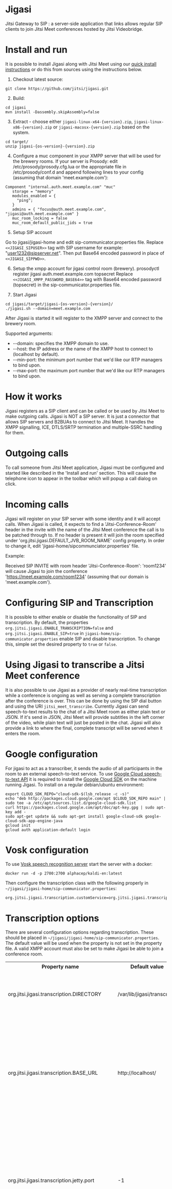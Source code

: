 Jigasi
======

Jitsi Gateway to SIP : a server-side application that links allows regular SIP clients to join Jitsi Meet conferences hosted by Jitsi Videobridge.

Install and run
============

It is possible to install Jigasi along with Jitsi Meet using our [quick install instructions] or do this from sources using the instructions below.

[quick install instructions]: https://github.com/jitsi/jitsi-meet/blob/master/doc/quick-install.md

1. Checkout latest source:
 
 ```
 git clone https://github.com/jitsi/jigasi.git
 ```
2. Build:

 ```
 cd jigasi
 mvn install -Dassembly.skipAssembly=false
 ```

3. Extract - choose either `jigasi-linux-x64-{version}.zip`, `jigasi-linux-x86-{version}.zip` or `jigasi-macosx-{version}.zip` based on the system.

 ```
 cd target/
 unzip jigasi-{os-version}-{version}.zip
 ```

4. Configure a muc component in your XMPP server that will be used for the brewery rooms. If your server is Prosody: edit /etc/prosody/prosody.cfg.lua or the appropriate file in /etc/prosody/conf.d and append following lines to your config (assuming that domain 'meet.example.com'):

 ```
Component "internal.auth.meet.example.com" "muc"
    storage = "memory"
    modules_enabled = {
      "ping";
    }
    admins = { "focus@auth.meet.example.com", "jigasi@auth.meet.example.com" }
    muc_room_locking = false
    muc_room_default_public_jids = true 
 ```

5. Setup SIP account

 Go to jigasi/jigasi-home and edit sip-communicator.properties file. Replace ```<<JIGASI_SIPUSER>>``` tag with SIP username for example: "user1232@sipserver.net". Then put Base64 encoded password in place of ```<<JIGASI_SIPPWD>>```.

6. Setup the xmpp account for jigasi control room (brewery).
    prosodyctl register jigasi auth.meet.example.com topsecret
    Replace ```<<JIGASI_XMPP_PASSWORD_BASE64>>``` tag with Base64 encoded password (topsecret) in the sip-communicator.properties file.

6. Start Jigasi
 
 ```
 cd jigasi/target/jigasi-{os-version}-{version}/
 ./jigasi.sh --domain=meet.example.com
 ```
After Jigasi is started it will register to the XMPP server and connect to the brewery room.

Supported arguments:
 * --domain: specifies the XMPP domain to use.
 * --host: the IP address or the name of the XMPP host to connect to (localhost by default).
 * --min-port: the minimum port number that we'd like our RTP managers to bind upon.
 * --max-port: the maximum port number that we'd like our RTP managers to bind upon.

How it works
============

Jigasi registers as a SIP client and can be called or be used by Jitsi Meet to make outgoing calls. Jigasi is NOT a SIP server. It is just a connector that allows SIP servers and B2BUAs to connect to Jitsi Meet. It handles the XMPP signalling, ICE, DTLS/SRTP termination and multiple-SSRC handling for them.

Outgoing calls
==============

To call someone from Jitsi Meet application, Jigasi must be configured and started like described in the 'Install and run' section. This will cause the telephone icon to appear in the toolbar which will popup a call dialog on click.

Incoming calls
==============

Jigasi will register on your SIP server with some identity and it will accept calls. When Jigasi is called, it expects to find a 'Jitsi-Conference-Room' header in the invite with the name of the Jitsi Meet conference the call is to be patched through to. If no header is present it will join the room specified under 'org.jitsi.jigasi.DEFAULT_JVB_ROOM_NAME' config property. In order to change it, edit 'jigasi-home/sipcommunciator.properties' file.

Example:

Received SIP INVITE with room header 'Jitsi-Conference-Room': 'room1234' will cause Jigasi to join the conference 'https://meet.example.com/room1234' (assuming that our domain is 'meet.example.com').

Configuring SIP and Transcription
=======================================

It is possible to either enable or disable the functionality of SIP and 
transcription. By default, the properties 
`org.jitsi.jigasi.ENABLE_TRANSCRIPTION=false` 
and 
`org.jitsi.jigasi.ENABLE_SIP=true` 
in
`jigasi-home/sip-communicator.properties` 
enable SIP and disable transcription. To change this, simple set the desired
property to `true` or `false`.


Using Jigasi to transcribe a Jitsi Meet conference
==================================================

It is also possible to use Jigasi as a provider of nearly real-time transcription
while a conference is ongoing as well as serving a complete transcription
after the conference is over. This can be done by using the SIP dial button and 
using the URI `jitsi_meet_transcribe`. 
Currently Jigasi can send speech-to-text results to
the chat of a Jitsi Meet room as either plain text or JSON. If it's send in JSON,
Jitsi Meet will provide subtitles in the left corner of the video, while plain text
will just be posted in the chat. Jigasi will also provide a link to where the final, 
complete transcript will be served when it enters the room.

Google configuration
====================

For jigasi to act as a transcriber, it sends the audio of all participants in the
room to an external speech-to-text service. To use [Google Cloud speech-to-text API](https://cloud.google.com/speech/)
it is required to install the [Google Cloud SDK](https://cloud.google.com/sdk/docs/)
on the machine running Jigasi. To install on a regular debian/ubuntu environment:

```
export CLOUD_SDK_REPO="cloud-sdk-$(lsb_release -c -s)"
echo "deb http://packages.cloud.google.com/apt $CLOUD_SDK_REPO main" | sudo tee -a /etc/apt/sources.list.d/google-cloud-sdk.list
curl https://packages.cloud.google.com/apt/doc/apt-key.gpg | sudo apt-key add -
sudo apt-get update && sudo apt-get install google-cloud-sdk google-cloud-sdk-app-engine-java
gcloud init
gcloud auth application-default login
```

Vosk configuration
==================

To use [Vosk speech recognition server](https://github.com/alphacep/vosk-server)
start the server with a docker:

```
docker run -d -p 2700:2700 alphacep/kaldi-en:latest
```

Then configure the transcription class with the following properly in `~/jigasi/jigasi-home/sip-communicator.properties`:

```
org.jitsi.jigasi.transcription.customService=org.jitsi.jigasi.transcription.VoskTranscriptionService
```

Transcription options
=====================

There are several configuration options regarding transcription. These should
be placed in `~/jigasi/jigasi-home/sip-communicator.properties`. The default 
value will be used when the property is not set in the property file. A valid 
XMPP account must also be set to make Jigasi be able to join a conference room.
<table>
    <tr>
        <th>Property name</th>
        <th>Default value</th>
        <th>Description</th>
    </tr>
    <tr>
        <td>org.jitsi.jigasi.transcription.DIRECTORY</td>
        <td>/var/lib/jigasi/transcripts</td>
        <td>The folder which will be used to store and serve the final 
            transcripts.</td>
    </tr>
    <tr>
        <td>org.jitsi.jigasi.transcription.BASE_URL</td>
        <td>http://localhost/</td>
        <td>The base URL which will be used to serve the final transcripts. 
            The URL used to serve a transcript will be this base appended by the
            filename of the transcript.</td>
    </tr>
    <tr>
        <td>org.jitsi.jigasi.transcription.jetty.port</td>
        <td>-1</td>
        <td>The port which will be used to serve the final transcripts. Its 
            default value is -1, which means the Jetty instance serving the 
            transcript files is turned off.</td>
    </tr>
    <tr>
        <td>org.jitsi.jigasi.transcription.ADVERTISE_URL</td>
        <td>false</td>
        <td>Whether or not to advertise the URL which will serve the final 
            transcript when Jigasi joins the room.</td>
    </tr>
    <tr>
        <td>org.jitsi.jigasi.transcription.SAVE_JSON</td>
        <td>false</td>
        <td>Whether or not to save the final transcript in JSON. Note that this
            format is not very human readable.</td>
    </tr>
    <tr>
        <td>org.jitsi.jigasi.transcription.SAVE_TXT</td>
        <td>true</td>
        <td>Whether or not to save the final transcript in plain text.</td>
    </tr>
    <tr>
        <td>org.jitsi.jigasi.transcription.SEND_JSON</td>
        <td>true</td>
        <td>Whether or not to send results, when they come in, to the chatroom 
            in JSON. Note that this will result in subtitles being shown.</td>
    </tr>
    <tr>
        <td>org.jitsi.jigasi.transcription.SEND_TXT</td>
        <td>false</td>
        <td>Whether or not to send results, when they come in, to the chatroom 
            in plain text. Note that this will result in the chat being somewhat
            spammed.</td>
    </tr>
</table>

Call control MUCs (brewery)
=======================================

For outgoing calls jigasi by default configures using a control room called brewery(XMPP MUC).
To configure using MUCs you need to add an XMPP account that will be used to 
connect to the XMPP server and add the property 
`org.jitsi.jigasi.BREWERY_ENABLED=true`.
Here are example XMPP account properties:
```
net.java.sip.communicator.impl.protocol.jabber.acc-xmpp-1=acc-xmpp-1
net.java.sip.communicator.impl.protocol.jabber.acc-xmpp-1.ACCOUNT_UID=Jabber:jigasi@auth.meet.example.com
net.java.sip.communicator.impl.protocol.jabber.acc-xmpp-1.USER_ID=jigasi@auth.meet.example.com
net.java.sip.communicator.impl.protocol.jabber.acc-xmpp-1.IS_SERVER_OVERRIDDEN=true
net.java.sip.communicator.impl.protocol.jabber.acc-xmpp-1.SERVER_ADDRESS=<xmpp_server_ip_address>
net.java.sip.communicator.impl.protocol.jabber.acc-xmpp-1.SERVER_PORT=5222
#net.java.sip.communicator.impl.protocol.jabber.acc-xmpp-1.BOSH_URL=https://xmpp_server_ip_address/http-bind
net.java.sip.communicator.impl.protocol.jabber.acc-xmpp-1.ALLOW_NON_SECURE=true
#base64 AES keyLength:256 or 128
net.java.sip.communicator.impl.protocol.jabber.acc-xmpp-1.PASSWORD=<xmpp_account_password>
net.java.sip.communicator.impl.protocol.jabber.acc-xmpp-1.AUTO_GENERATE_RESOURCE=true
net.java.sip.communicator.impl.protocol.jabber.acc-xmpp-1.RESOURCE_PRIORITY=30
net.java.sip.communicator.impl.protocol.jabber.acc-xmpp-1.KEEP_ALIVE_METHOD=XEP-0199
net.java.sip.communicator.impl.protocol.jabber.acc-xmpp-1.KEEP_ALIVE_INTERVAL=30
net.java.sip.communicator.impl.protocol.jabber.acc-xmpp-1.CALLING_DISABLED=true
net.java.sip.communicator.impl.protocol.jabber.acc-xmpp-1.JINGLE_NODES_ENABLED=false
net.java.sip.communicator.impl.protocol.jabber.acc-xmpp-1.IS_CARBON_DISABLED=true
net.java.sip.communicator.impl.protocol.jabber.acc-xmpp-1.DEFAULT_ENCRYPTION=true
net.java.sip.communicator.impl.protocol.jabber.acc-xmpp-1.IS_USE_ICE=true
net.java.sip.communicator.impl.protocol.jabber.acc-xmpp-1.IS_ACCOUNT_DISABLED=false
net.java.sip.communicator.impl.protocol.jabber.acc-xmpp-1.IS_PREFERRED_PROTOCOL=false
net.java.sip.communicator.impl.protocol.jabber.acc-xmpp-1.AUTO_DISCOVER_JINGLE_NODES=false
net.java.sip.communicator.impl.protocol.jabber.acc-xmpp-1.PROTOCOL=Jabber
net.java.sip.communicator.impl.protocol.jabber.acc-xmpp-1.IS_USE_UPNP=false
net.java.sip.communicator.impl.protocol.jabber.acc-xmpp-1.IM_DISABLED=true
net.java.sip.communicator.impl.protocol.jabber.acc-xmpp-1.SERVER_STORED_INFO_DISABLED=true
net.java.sip.communicator.impl.protocol.jabber.acc-xmpp-1.IS_FILE_TRANSFER_DISABLED=true
net.java.sip.communicator.impl.protocol.jabber.acc-xmpp-1.USE_DEFAULT_STUN_SERVER=true
net.java.sip.communicator.impl.protocol.jabber.acc-xmpp-1.ENCRYPTION_PROTOCOL.DTLS-SRTP=0
net.java.sip.communicator.impl.protocol.jabber.acc-xmpp-1.ENCRYPTION_PROTOCOL_STATUS.DTLS-SRTP=true
net.java.sip.communicator.impl.protocol.jabber.acc-xmpp-1.OVERRIDE_ENCODINGS=true
net.java.sip.communicator.impl.protocol.jabber.acc-xmpp-1.Encodings.G722/8000=0
net.java.sip.communicator.impl.protocol.jabber.acc-xmpp-1.Encodings.GSM/8000=0
net.java.sip.communicator.impl.protocol.jabber.acc-xmpp-1.Encodings.H263-1998/90000=0
net.java.sip.communicator.impl.protocol.jabber.acc-xmpp-1.Encodings.H264/90000=0
net.java.sip.communicator.impl.protocol.jabber.acc-xmpp-1.Encodings.PCMA/8000=0
net.java.sip.communicator.impl.protocol.jabber.acc-xmpp-1.Encodings.PCMU/8000=0
net.java.sip.communicator.impl.protocol.jabber.acc-xmpp-1.Encodings.SILK/12000=0
net.java.sip.communicator.impl.protocol.jabber.acc-xmpp-1.Encodings.SILK/16000=0
net.java.sip.communicator.impl.protocol.jabber.acc-xmpp-1.Encodings.SILK/24000=0
net.java.sip.communicator.impl.protocol.jabber.acc-xmpp-1.Encodings.SILK/8000=0
net.java.sip.communicator.impl.protocol.jabber.acc-xmpp-1.Encodings.VP8/90000=0
net.java.sip.communicator.impl.protocol.jabber.acc-xmpp-1.Encodings.iLBC/8000=0
net.java.sip.communicator.impl.protocol.jabber.acc-xmpp-1.Encodings.opus/48000=0
net.java.sip.communicator.impl.protocol.jabber.acc-xmpp-1.Encodings.speex/16000=0
net.java.sip.communicator.impl.protocol.jabber.acc-xmpp-1.Encodings.speex/32000=0
net.java.sip.communicator.impl.protocol.jabber.acc-xmpp-1.Encodings.speex/8000=0
net.java.sip.communicator.impl.protocol.jabber.acc-xmpp-1.BOSH_URL_PATTERN=https://{host}{subdomain}/http-bind?room={roomName}
net.java.sip.communicator.impl.protocol.jabber.acc-xmpp-1.DOMAIN_BASE=meet.example.com
net.java.sip.communicator.impl.protocol.jabber.acc-xmpp-1.BREWERY=JigasiBrewery@internal.auth.meet.example.com

```
The property `BOSH_URL_PATTERN` is the bosh URL that will be used from jigasi 
when a call on this account is received.

The value of `BREWERY` is the name of the brewery room where jigasi will connect.
That room needs to be configured in jicofo with the following property:
`org.jitsi.jicofo.jigasi.BREWERY=JigasiBrewery@internal.auth.meet.example.com` or in the new jicofo config:
`hocon -f /etc/jitsi/jicofo/jicofo.conf set jicofo.jigasi.brewery-jid '"JigasiBrewery@internal.auth.meet.example.com"'`
Where prosody needs to have a registered muc component: `internal.auth.meet.example.com`.

The configuration for the XMPP control MUCs that jigasi uses can be modified at 
run time using REST calls to `/configure/`.

# Adding an XMPP control MUC
A new XMPP control MUC can be added by posting a JSON which contains its configuration to `/configure/call-control-muc/add`:
```
{
  "id": "acc-xmpp-1",
  "ACCOUNT_UID":"Jabber:jigasi@auth.meet.example.com@meet.example.com",
  "USER_ID":"jigasi@auth.meet.example.com",
  "IS_SERVER_OVERRIDDEN":"true",
  .....
}
```

If a configuration with the specified ID already exists, the request will 
succeed (return 200), but the configuration will NOT be updated. If you need to 
update an existing configuration, you need to remove it first and then re-add it.

# Removing an XMPP control MUC.
An XMPP control MUC can be removed by posting a JSON which contains its ID 
to `/configure/call-control-muc/remove`:
```
{
  "id": "acc-xmpp-1"
}
```

The request will be successful (return 200) as long as the format of the JSON is 
as expected, and the connection was found and removed.
